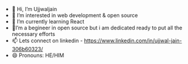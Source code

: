 - 👋 Hi, I’m Ujjwaljain
- 👀 I’m interested in web development & open source
- 🌱 I’m currently learning React
- 💞️I’m a begineer in open source but i  am dedicated ready to put all the necessary efforts
- 📫 Lets connect on linkedin - https://www.linkedin.com/in/ujjwal-jain-306b60323/
- 😄 Pronouns: HE/HIM


<!---
Ujjwaljain16/Ujjwaljain16 is a ✨ special ✨ repository because its `README.md` (this file) appears on your GitHub profile.
You can click the Preview link to take a look at your changes.
--->
